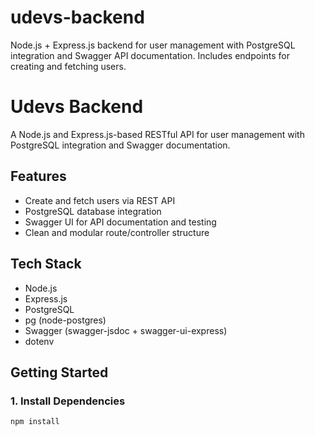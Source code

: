 # udevs-backend
Node.js + Express.js backend for user management with PostgreSQL integration and Swagger API documentation. Includes endpoints for creating and fetching users.
# Udevs Backend

A Node.js and Express.js-based RESTful API for user management with PostgreSQL integration and Swagger documentation.

## Features

- Create and fetch users via REST API
- PostgreSQL database integration
- Swagger UI for API documentation and testing
- Clean and modular route/controller structure

## Tech Stack

- Node.js
- Express.js
- PostgreSQL
- pg (node-postgres)
- Swagger (swagger-jsdoc + swagger-ui-express)
- dotenv

## Getting Started

### 1. Install Dependencies
```bash
npm install
